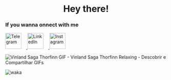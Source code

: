 <h1 align="center">Hey there!</h1>
<h3 align="left">If you wanna onnect with me</h3>
<p>
  <a href="https://t.me/moseeeu" target="_blank">
    <img src="https://upload.wikimedia.org/wikipedia/commons/8/82/Telegram_logo.svg" alt="Telegram" width="50" style="margin-right: 15px;">
  </a>
  <a href="https://linkedin.com/in/alexandr-kalyan-25809627b" target="_blank">
    <img src="https://upload.wikimedia.org/wikipedia/commons/e/e9/Linkedin_icon.svg" alt="LinkedIn" width="50" style="margin-right: 15px;">
  </a>
  <a href="https://instagram.com/moseeeu" target="_blank">
    <img src="https://upload.wikimedia.org/wikipedia/commons/a/a5/Instagram_icon.png" alt="Instagram" width="50">
  </a>
</p>

![Vinland Saga Thorfinn GIF - Vinland Saga Thorfinn Relaxing - Descobrir e Compartilhar GIFs](https://github.com/user-attachments/assets/a3a32653-598e-400e-8f92-ea0e6e163e9b)

![waka](https://wakatime.com/share/@moseeeu/39a62e39-4b38-4dbe-9bc6-46759ecb1503.svg)
